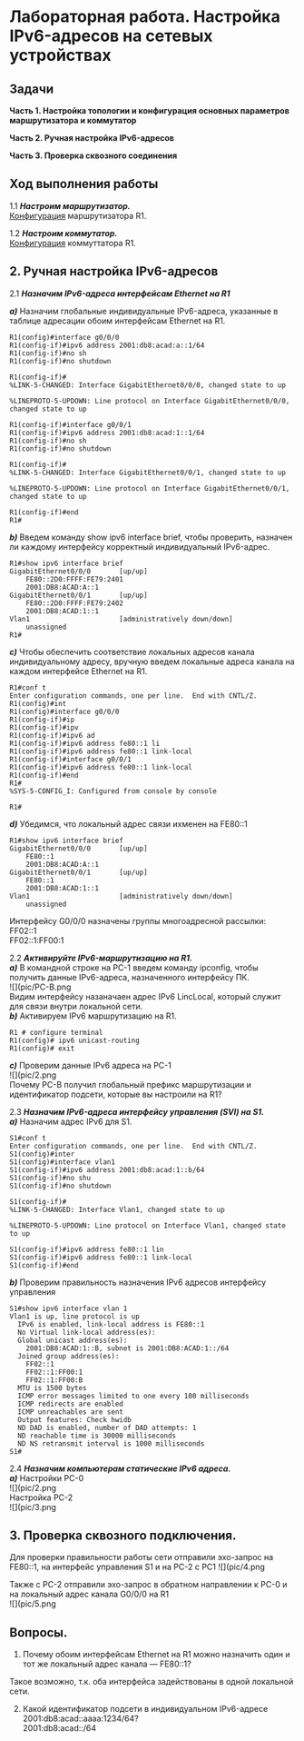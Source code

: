 # Лабораторная работа. Настройка IPv6-адресов на сетевых устройствах
## Задачи
**Часть 1. Настройка топологии и конфигурация основных параметров маршрутизатора и коммутатор** 

**Часть 2. Ручная настройка IPv6-адресов**  

**Часть 3. Проверка сквозного соединения**  

## Ход выполнения работы  
1.1 ***Настроим маршрутизатор.***    
[Конфигурация](config/R1_base_setting) маршрутизатора R1. 

1.2 ***Настроим коммутатор.***   
[Конфигурация](config/S1_base_setting) коммуттатора R1.   


## 2. Ручная настройка IPv6-адресов 
2.1 ***Назначим IPv6-адреса интерфейсам Ethernet на R1*** 

***a)*** Назначим глобальные индивидуальные IPv6-адреса, указанные в таблице адресации обоим интерфейсам Ethernet на R1.
``` R1(config)#int
R1(config)#interface g0/0/0
R1(config-if)#ipv6 address 2001:db8:acad:a::1/64
R1(config-if)#no sh
R1(config-if)#no shutdown 

R1(config-if)#
%LINK-5-CHANGED: Interface GigabitEthernet0/0/0, changed state to up

%LINEPROTO-5-UPDOWN: Line protocol on Interface GigabitEthernet0/0/0, changed state to up

R1(config-if)#interface g0/0/1
R1(config-if)#ipv6 address 2001:db8:acad:1::1/64
R1(config-if)#no sh
R1(config-if)#no shutdown 

R1(config-if)#
%LINK-5-CHANGED: Interface GigabitEthernet0/0/1, changed state to up

%LINEPROTO-5-UPDOWN: Line protocol on Interface GigabitEthernet0/0/1, changed state to up

R1(config-if)#end
R1# 
```   

***b)*** Введем команду show ipv6 interface brief, чтобы проверить, назначен ли каждому интерфейсу корректный индивидуальный IPv6-адрес.    
```
R1#show ipv6 interface brief 
GigabitEthernet0/0/0       [up/up]
    FE80::2D0:FFFF:FE79:2401
    2001:DB8:ACAD:A::1
GigabitEthernet0/0/1       [up/up]
    FE80::2D0:FFFF:FE79:2402
    2001:DB8:ACAD:1::1
Vlan1                      [administratively down/down]
    unassigned
R1#
```   

***с)*** Чтобы обеспечить соответствие локальных адресов канала индивидуальному адресу, вручную введем локальные адреса канала на каждом интерфейсе Ethernet на R1.   
```
R1#conf t
Enter configuration commands, one per line.  End with CNTL/Z.
R1(config)#int
R1(config)#interface g0/0/0
R1(config-if)#ip
R1(config-if)#ipv
R1(config-if)#ipv6 ad
R1(config-if)#ipv6 address fe80::1 li
R1(config-if)#ipv6 address fe80::1 link-local 
R1(config-if)#interface g0/0/1
R1(config-if)#ipv6 address fe80::1 link-local 
R1(config-if)#end
R1#
%SYS-5-CONFIG_I: Configured from console by console

R1#
```     

***d)*** Убедимся, что локальный адрес связи ихменен на FE80::1
```
R1#show ipv6 interface brief 
GigabitEthernet0/0/0       [up/up]
    FE80::1
    2001:DB8:ACAD:A::1
GigabitEthernet0/0/1       [up/up]
    FE80::1
    2001:DB8:ACAD:1::1
Vlan1                      [administratively down/down]
    unassigned
```
Интерфейсу G0/0/0 назначены группы многоадресной рассылки:  
FF02::1     
FF02::1:FF00:1      


2.2 ***Активируйте IPv6-маршрутизацию на R1.***      
***a)*** В командной строке на PC-1 введем команду ipconfig, чтобы получить данные IPv6-адреса, назначенного интерфейсу ПК.         
![](pic/PC-B.png     
Видим интерфейсу назаначаен адрес IPv6 LincLocal, который служит для связи внутри локальной сети.       
***b)*** Активируем IPv6 маршрутизацию на R1.       
```
R1 # configure terminal
R1(config)# ipv6 unicast-routing
R1(config)# exit        
```
***с)*** Проверим данные IPv6 адреса на PC-1        
![](pic/2.png     
Почему PC-B получил глобальный префикс маршрутизации и идентификатор подсети, которые вы настроили на R1?       

2.3 ***Назначим IPv6-адреса интерфейсу управления (SVI) на S1.***      
***a)*** Назначим адрес IPv6 для S1.        
```
S1#conf t
Enter configuration commands, one per line.  End with CNTL/Z.
S1(config)#inter
S1(config)#interface vlan1
S1(config-if)#ipv6 address 2001:db8:acad:1::b/64
S1(config-if)#no shu
S1(config-if)#no shutdown 

S1(config-if)#
%LINK-5-CHANGED: Interface Vlan1, changed state to up

%LINEPROTO-5-UPDOWN: Line protocol on Interface Vlan1, changed state to up

S1(config-if)#ipv6 address fe80::1 lin
S1(config-if)#ipv6 address fe80::1 link-local 
S1(config-if)#end       
```     

***b)*** Проверим правильность назначения IPv6 адресов интерфейсу управления        
```
S1#show ipv6 interface vlan 1
Vlan1 is up, line protocol is up
  IPv6 is enabled, link-local address is FE80::1
  No Virtual link-local address(es):
  Global unicast address(es):
    2001:DB8:ACAD:1::B, subnet is 2001:DB8:ACAD:1::/64
  Joined group address(es):
    FF02::1
    FF02::1:FF00:1
    FF02::1:FF00:B
  MTU is 1500 bytes
  ICMP error messages limited to one every 100 milliseconds
  ICMP redirects are enabled
  ICMP unreachables are sent
  Output features: Check hwidb
  ND DAD is enabled, number of DAD attempts: 1
  ND reachable time is 30000 milliseconds
  ND NS retransmit interval is 1000 milliseconds
S1#
```     

2.4 ***Назначим компьютерам статические IPv6 адреса.***         
***a)*** Настройки PC-0     
![](pic/2.png       
Настройка PC-2      
![](pic/3.png            

## 3. Проверка сквозного подключения.       
Для проверки правильности работы сети отправили эхо-запрос на FE80::1, на интерфейс управления S1  и на PC-2 c PC1
![](pic/4.png          

Также с PC-2 отправили эхо-запрос в обратном направлении к PC-0 и на локальный адрес канала G0/0/0 на R1        
![](pic/5.png
            
## Вопросы.     
1.	Почему обоим интерфейсам Ethernet на R1 можно назначить один и тот же локальный адрес канала — FE80::1?     

Такое возможно, т.к. оба интерфейса задействованы в одной локальной сети.       

2.	Какой идентификатор подсети в индивидуальном IPv6-адресе 2001:db8:acad::aaaa:1234/64?       
2001:db8:acad::/64

